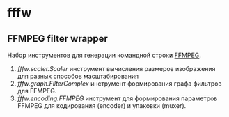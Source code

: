 # fffw
## FFMPEG filter wrapper

Набор инструментов для генерации командной строки [FFMPEG](https://github.com/FFmpeg/FFmpeg).

1. *fffw.scaler.Scaler* инструмент вычисления размеров изображения для разных способов масштабирования
2. *fffw.graph.FilterComplex* инструмент формирования графа фильтров для FFMPEG.
3. *fffw.encoding.FFMPEG* инструмент для формирования параметров FFMPEG для кодирования (encoder) и упаковки (muxer). 
